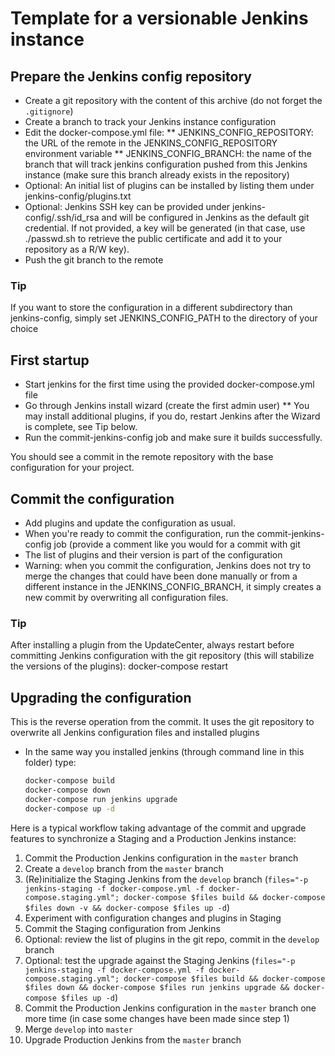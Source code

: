 Template for a versionable Jenkins instance
===========================================

Prepare the Jenkins config repository
------------
* Create a git repository with the content of this archive (do not forget the `.gitignore`)
* Create a branch to track your Jenkins instance configuration
* Edit the docker-compose.yml file:
** JENKINS_CONFIG_REPOSITORY: the URL of the remote in the JENKINS_CONFIG_REPOSITORY environment variable
** JENKINS_CONFIG_BRANCH: the name of the branch that will track jenkins configuration pushed from this Jenkins instance (make sure this branch already exists in the repository)
* Optional: An initial list of plugins can be installed by listing them under jenkins-config/plugins.txt
* Optional: Jenkins SSH key can be provided under jenkins-config/.ssh/id_rsa and will be configured in Jenkins as the default git credential. If not provided, a key will be generated (in that case, use ./passwd.sh to retrieve the public certificate and add it to your repository as a R/W key).
* Push the git branch to the remote

### Tip
If you want to store the configuration in a different subdirectory than jenkins-config, simply set JENKINS_CONFIG_PATH to the directory of your choice

First startup
-------------
* Start jenkins for the first time using the provided docker-compose.yml file
* Go through Jenkins install wizard (create the first admin user)
** You may install additional plugins, if you do, restart Jenkins after the Wizard is complete, see Tip below.
* Run the commit-jenkins-config job and make sure it builds successfully.

You should see a commit in the remote repository with the base configuration for your project.

Commit the configuration
------------------------

* Add plugins and update the configuration as usual.
* When you're ready to commit the configuration, run the commit-jenkins-config job (provide a comment like you would for a commit with git
* The list of plugins and their version is part of the configuration
* Warning: when you commit the configuration, Jenkins does not try to merge the changes that could have been done manually or from a different instance in the JENKINS_CONFIG_BRANCH, it simply creates a new commit by overwriting all configuration files.

### Tip
After installing a plugin from the UpdateCenter, always restart before committing Jenkins configuration with the git repository (this will stabilize the versions of the plugins): docker-compose restart

Upgrading the configuration
---------------------------

This is the reverse operation from the commit. It uses the git repository to overwrite all Jenkins configuration files and installed plugins

* In the same way you installed jenkins (through command line in this folder) type:

	```bash
	docker-compose build
	docker-compose down
	docker-compose run jenkins upgrade
	docker-compose up -d
	```

Here is a typical workflow taking advantage of the commit and upgrade features to synchronize a Staging and a Production Jenkins instance:

1. Commit the Production Jenkins configuration in the `master` branch
2. Create a `develop` branch from the `master` branch
3. (Re)initialize the Staging Jenkins from the `develop` branch (`files="-p jenkins-staging -f docker-compose.yml -f docker-compose.staging.yml"; docker-compose $files build && docker-compose $files down -v && docker-compose $files up -d`)
4. Experiment with configuration changes and plugins in Staging
5. Commit the Staging configuration from Jenkins
6. Optional: review the list of plugins in the git repo, commit in the `develop` branch
7. Optional: test the upgrade against the Staging Jenkins (`files="-p jenkins-staging -f docker-compose.yml -f docker-compose.staging.yml"; docker-compose $files build && docker-compose $files down && docker-compose $files run jenkins upgrade && docker-compose $files up -d`)
8. Commit the Production Jenkins configuration in the `master` branch one more time (in case some changes have been made since step 1)
9. Merge `develop` into `master`
10. Upgrade Production Jenkins from the `master` branch

